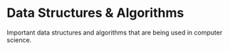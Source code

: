 # Data Structures \& Algorithms

Important data structures and algorithms that are being used in computer science.  
